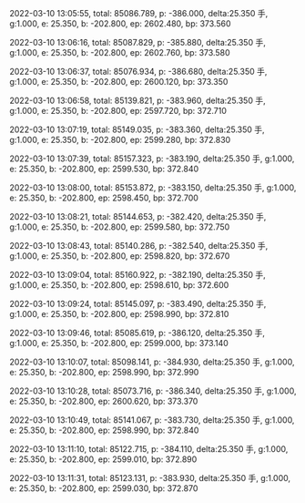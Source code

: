 2022-03-10 13:05:55, total: 85086.789, p: -386.000, delta:25.350 手, g:1.000, e: 25.350, b: -202.800, ep: 2602.480, bp: 373.560

2022-03-10 13:06:16, total: 85087.829, p: -385.880, delta:25.350 手, g:1.000, e: 25.350, b: -202.800, ep: 2602.760, bp: 373.580

2022-03-10 13:06:37, total: 85076.934, p: -386.680, delta:25.350 手, g:1.000, e: 25.350, b: -202.800, ep: 2600.120, bp: 373.350

2022-03-10 13:06:58, total: 85139.821, p: -383.960, delta:25.350 手, g:1.000, e: 25.350, b: -202.800, ep: 2597.720, bp: 372.710

2022-03-10 13:07:19, total: 85149.035, p: -383.360, delta:25.350 手, g:1.000, e: 25.350, b: -202.800, ep: 2599.280, bp: 372.830

2022-03-10 13:07:39, total: 85157.323, p: -383.190, delta:25.350 手, g:1.000, e: 25.350, b: -202.800, ep: 2599.530, bp: 372.840

2022-03-10 13:08:00, total: 85153.872, p: -383.150, delta:25.350 手, g:1.000, e: 25.350, b: -202.800, ep: 2598.450, bp: 372.700

2022-03-10 13:08:21, total: 85144.653, p: -382.420, delta:25.350 手, g:1.000, e: 25.350, b: -202.800, ep: 2599.580, bp: 372.750

2022-03-10 13:08:43, total: 85140.286, p: -382.540, delta:25.350 手, g:1.000, e: 25.350, b: -202.800, ep: 2598.820, bp: 372.670

2022-03-10 13:09:04, total: 85160.922, p: -382.190, delta:25.350 手, g:1.000, e: 25.350, b: -202.800, ep: 2598.610, bp: 372.600

2022-03-10 13:09:24, total: 85145.097, p: -383.490, delta:25.350 手, g:1.000, e: 25.350, b: -202.800, ep: 2598.990, bp: 372.810

2022-03-10 13:09:46, total: 85085.619, p: -386.120, delta:25.350 手, g:1.000, e: 25.350, b: -202.800, ep: 2599.000, bp: 373.140

2022-03-10 13:10:07, total: 85098.141, p: -384.930, delta:25.350 手, g:1.000, e: 25.350, b: -202.800, ep: 2598.990, bp: 372.990

2022-03-10 13:10:28, total: 85073.716, p: -386.340, delta:25.350 手, g:1.000, e: 25.350, b: -202.800, ep: 2600.620, bp: 373.370

2022-03-10 13:10:49, total: 85141.067, p: -383.730, delta:25.350 手, g:1.000, e: 25.350, b: -202.800, ep: 2598.990, bp: 372.840

2022-03-10 13:11:10, total: 85122.715, p: -384.110, delta:25.350 手, g:1.000, e: 25.350, b: -202.800, ep: 2599.010, bp: 372.890

2022-03-10 13:11:31, total: 85123.131, p: -383.930, delta:25.350 手, g:1.000, e: 25.350, b: -202.800, ep: 2599.030, bp: 372.870